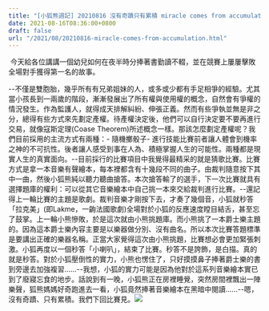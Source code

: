 ```yaml
---
title: "[小狐熊週記] 20210816 沒有奇蹟只有累積 miracle comes from accumulation"
date: 2021-08-16T08:36:00+0800
draft: false
url: "/2021/08/20210816-miracle-comes-from-accumulation.html"
---
```


 今天給各位講講一個幼兒如何在夜半時分捧著書勤讀不輟，並在競賽上屢屢擊敗全場對手獲得第一名的故事。

--不僅是雙胞胎，幾乎所有有兄弟姐妹的人，或多或少都有手足相爭的經驗。尤其當小孩長到一兩歲的階段，漸漸發展出了所有權與使用權的概念，自然會有爭權的情況發生。作為監護人，就得成天排解糾紛、伸張正義。然而有些爭執並無是非之分，總得有些方式來先劃定產權。待產權決定後，他們可以自行決定要不要再進行交易，就像寇斯定理(Coase Theorem)所述概念一樣。那該怎麼劃定產權呢？我們目前採用的主流方式有兩種：- 隨機擲骰子- 進行技能比賽前者讓人體會到機率之神的不可抗性。後者讓人感受到事在人為、積極掌握人生的可能性。兩種都是現實人生的真實面向。--目前採行的比賽項目中我覺得最精采的就是猜歌比賽。比賽方式是拿一本音樂有聲繪本，每本裡都含有十幾段不同的曲子。由裁判隨意按下其中一曲，然後小狐熊純以聽力聽曲搶答。本次搶答輸了的選手，下一次比賽就具有選擇題庫的權利：可以從其它音樂繪本中自己挑一本來交給裁判進行比賽。--還記得上一輪比賽的主題是歌劇。裁判音樂才剛按下去，才奏了幾個音，小狐就秒答「拉克美」(即Lakme，一齣法國歌劇)全場對於小狐的反應速度瞠目結舌，甚至忘了鼓掌。上一輪小熊慘敗，於是這次就由小熊挑題庫。而小熊挑了一本爵士樂主題的。因為這本爵士樂內容主要是以樂器做分別、沒有曲名。所以本次比賽答題標準是要講出正確的樂器名稱。正當大家覺得這次由小熊挑題，比賽想必會更加緊張刺激。小狐再度以一個秒答「小喇叭」，結束了比賽。秒答不是誇飾，是白描。真的就是秒答。對於小狐壓倒性的實力，小熊也愣住了，只好摸摸鼻子捧著爵士樂的書到旁邊去加強複習……--我想，小狐的實力可能是因為他對於這系列音樂繪本實已到了廢寢忘食的地步。話說到有一晚，小狐熊正在房裡睡覺，突然房間裡飄出一陣樂聲，狐熊媽媽好奇跑進去一看，小狐竟然捧著音樂繪本在黑暗中閱讀……--嗯，沒有奇蹟、只有累積。我們下回比賽見。![]($https://blogger.googleusercontent.com/img/a/AVvXsEjA5dln_o2Rh-0F8BOljOdrb_cIRf27e5My3K_kXTZEkHXNokY2MVFY0a8-cmUaJ9lPIRlCelR0DD2yGgaIc9RgXTa87xpFmHOCgMMh7r36kuPhgKDWAHfrRz-Ra_4MqUsCmFw_gY8venNs0179S0jsQ17ORl5iNUWBu8447UMWyBtEFjcdc1QEDMUs=w357-h640)











